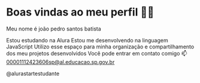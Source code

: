 # Boas vindas ao meu perfil 💙💙
Meu nome é joão pedro santos batista

Estou estudando na Alura
Estou me desenvolvendo na linguagem JavaScript
Utilizo esse espaço para minha organização e compartilhamento dos meu projetos desenvolvidos
Você pode entrar em contato comigo 📫
00001112423606sp@al.educacao.sp.gov.br

@alurastartestudante

